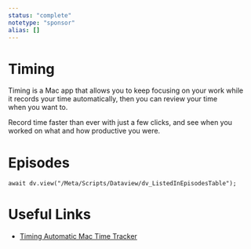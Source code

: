 ```yaml
---
status: "complete"
notetype: "sponsor"
alias: []
---
```

# Timing
Timing is a Mac app that allows you to keep focusing on your work while it records your time automatically, then you can review your time when you want to. 

Record time faster than ever with just a few clicks, and see when you worked on what and how productive you were.

# Episodes
```dataviewjs
await dv.view("/Meta/Scripts/Dataview/dv_ListedInEpisodesTable");
```
# Useful Links
- [Timing Automatic Mac Time Tracker](http://timingapp.com/automators)